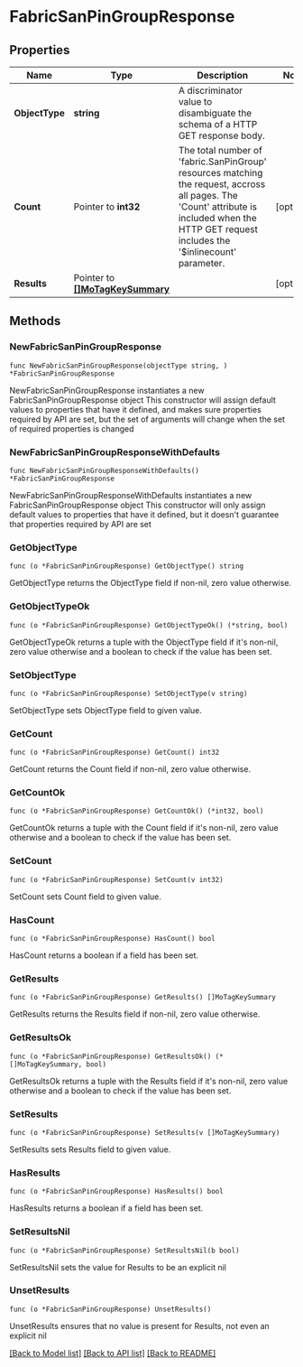# FabricSanPinGroupResponse

## Properties

Name | Type | Description | Notes
------------ | ------------- | ------------- | -------------
**ObjectType** | **string** | A discriminator value to disambiguate the schema of a HTTP GET response body. | 
**Count** | Pointer to **int32** | The total number of &#39;fabric.SanPinGroup&#39; resources matching the request, accross all pages. The &#39;Count&#39; attribute is included when the HTTP GET request includes the &#39;$inlinecount&#39; parameter. | [optional] 
**Results** | Pointer to [**[]MoTagKeySummary**](MoTagKeySummary.md) |  | [optional] 

## Methods

### NewFabricSanPinGroupResponse

`func NewFabricSanPinGroupResponse(objectType string, ) *FabricSanPinGroupResponse`

NewFabricSanPinGroupResponse instantiates a new FabricSanPinGroupResponse object
This constructor will assign default values to properties that have it defined,
and makes sure properties required by API are set, but the set of arguments
will change when the set of required properties is changed

### NewFabricSanPinGroupResponseWithDefaults

`func NewFabricSanPinGroupResponseWithDefaults() *FabricSanPinGroupResponse`

NewFabricSanPinGroupResponseWithDefaults instantiates a new FabricSanPinGroupResponse object
This constructor will only assign default values to properties that have it defined,
but it doesn't guarantee that properties required by API are set

### GetObjectType

`func (o *FabricSanPinGroupResponse) GetObjectType() string`

GetObjectType returns the ObjectType field if non-nil, zero value otherwise.

### GetObjectTypeOk

`func (o *FabricSanPinGroupResponse) GetObjectTypeOk() (*string, bool)`

GetObjectTypeOk returns a tuple with the ObjectType field if it's non-nil, zero value otherwise
and a boolean to check if the value has been set.

### SetObjectType

`func (o *FabricSanPinGroupResponse) SetObjectType(v string)`

SetObjectType sets ObjectType field to given value.


### GetCount

`func (o *FabricSanPinGroupResponse) GetCount() int32`

GetCount returns the Count field if non-nil, zero value otherwise.

### GetCountOk

`func (o *FabricSanPinGroupResponse) GetCountOk() (*int32, bool)`

GetCountOk returns a tuple with the Count field if it's non-nil, zero value otherwise
and a boolean to check if the value has been set.

### SetCount

`func (o *FabricSanPinGroupResponse) SetCount(v int32)`

SetCount sets Count field to given value.

### HasCount

`func (o *FabricSanPinGroupResponse) HasCount() bool`

HasCount returns a boolean if a field has been set.

### GetResults

`func (o *FabricSanPinGroupResponse) GetResults() []MoTagKeySummary`

GetResults returns the Results field if non-nil, zero value otherwise.

### GetResultsOk

`func (o *FabricSanPinGroupResponse) GetResultsOk() (*[]MoTagKeySummary, bool)`

GetResultsOk returns a tuple with the Results field if it's non-nil, zero value otherwise
and a boolean to check if the value has been set.

### SetResults

`func (o *FabricSanPinGroupResponse) SetResults(v []MoTagKeySummary)`

SetResults sets Results field to given value.

### HasResults

`func (o *FabricSanPinGroupResponse) HasResults() bool`

HasResults returns a boolean if a field has been set.

### SetResultsNil

`func (o *FabricSanPinGroupResponse) SetResultsNil(b bool)`

 SetResultsNil sets the value for Results to be an explicit nil

### UnsetResults
`func (o *FabricSanPinGroupResponse) UnsetResults()`

UnsetResults ensures that no value is present for Results, not even an explicit nil

[[Back to Model list]](../README.md#documentation-for-models) [[Back to API list]](../README.md#documentation-for-api-endpoints) [[Back to README]](../README.md)


